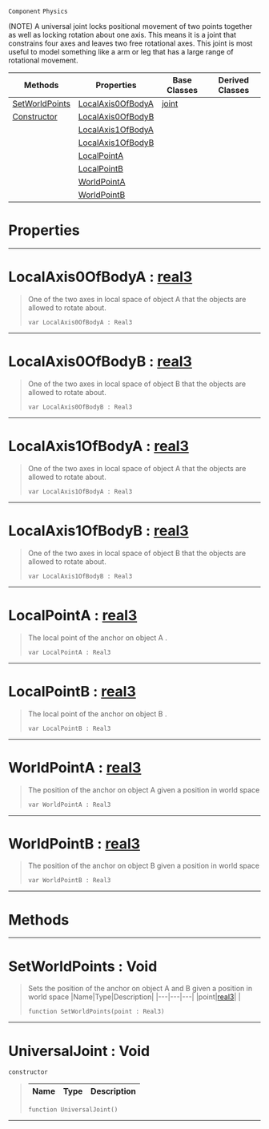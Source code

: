  `Component` `Physics`



(NOTE) A universal joint locks positional movement of two points together as well as locking rotation about one axis. This means it is a joint that constrains four axes and leaves two free rotational axes. This joint is most useful to model something like a arm or leg that has a large range of rotational movement.

|Methods|Properties|Base Classes|Derived Classes|
|---|---|---|---|
|[ SetWorldPoints](https://github.com/dragonCASTjosh/PlasmaDocs/blob/master/code_reference/class_reference/universaljoint.markdown#setworldpoints-void)|[ LocalAxis0OfBodyA](https://github.com/dragonCASTjosh/PlasmaDocs/blob/master/code_reference/class_reference/universaljoint.markdown#localaxis0ofbodya-plasma-e)|[joint](https://github.com/dragonCASTjosh/PlasmaDocs/blob/master/code_reference/class_reference/joint.markdown)| |
|[ Constructor](https://github.com/dragonCASTjosh/PlasmaDocs/blob/master/code_reference/class_reference/universaljoint.markdown#universaljoint-void)|[ LocalAxis0OfBodyB](https://github.com/dragonCASTjosh/PlasmaDocs/blob/master/code_reference/class_reference/universaljoint.markdown#localaxis0ofbodyb-plasma-e)| | |
| |[ LocalAxis1OfBodyA](https://github.com/dragonCASTjosh/PlasmaDocs/blob/master/code_reference/class_reference/universaljoint.markdown#localaxis1ofbodya-plasma-e)| | |
| |[ LocalAxis1OfBodyB](https://github.com/dragonCASTjosh/PlasmaDocs/blob/master/code_reference/class_reference/universaljoint.markdown#localaxis1ofbodyb-plasma-e)| | |
| |[ LocalPointA](https://github.com/dragonCASTjosh/PlasmaDocs/blob/master/code_reference/class_reference/universaljoint.markdown#localpointa-plasma-engine)| | |
| |[ LocalPointB](https://github.com/dragonCASTjosh/PlasmaDocs/blob/master/code_reference/class_reference/universaljoint.markdown#localpointb-plasma-engine)| | |
| |[ WorldPointA](https://github.com/dragonCASTjosh/PlasmaDocs/blob/master/code_reference/class_reference/universaljoint.markdown#worldpointa-plasma-engine)| | |
| |[ WorldPointB](https://github.com/dragonCASTjosh/PlasmaDocs/blob/master/code_reference/class_reference/universaljoint.markdown#worldpointb-plasma-engine)| | |


 #  Properties


---  
 #  LocalAxis0OfBodyA : [real3](https://github.com/dragonCASTjosh/PlasmaDocs/blob/master/code_reference/lightning_base_types/real3.markdown)

> One of the two axes in local space of object A that the objects are allowed to rotate about.
> ``` lang=cpp, name=Lightning
> var LocalAxis0OfBodyA : Real3


---  
 #  LocalAxis0OfBodyB : [real3](https://github.com/dragonCASTjosh/PlasmaDocs/blob/master/code_reference/lightning_base_types/real3.markdown)

> One of the two axes in local space of object B that the objects are allowed to rotate about.
> ``` lang=cpp, name=Lightning
> var LocalAxis0OfBodyB : Real3


---  
 #  LocalAxis1OfBodyA : [real3](https://github.com/dragonCASTjosh/PlasmaDocs/blob/master/code_reference/lightning_base_types/real3.markdown)

> One of the two axes in local space of object A that the objects are allowed to rotate about.
> ``` lang=cpp, name=Lightning
> var LocalAxis1OfBodyA : Real3


---  
 #  LocalAxis1OfBodyB : [real3](https://github.com/dragonCASTjosh/PlasmaDocs/blob/master/code_reference/lightning_base_types/real3.markdown)

> One of the two axes in local space of object B that the objects are allowed to rotate about.
> ``` lang=cpp, name=Lightning
> var LocalAxis1OfBodyB : Real3


---  
 #  LocalPointA : [real3](https://github.com/dragonCASTjosh/PlasmaDocs/blob/master/code_reference/lightning_base_types/real3.markdown)

> The local point of the anchor on object A . 
> ``` lang=cpp, name=Lightning
> var LocalPointA : Real3


---  
 #  LocalPointB : [real3](https://github.com/dragonCASTjosh/PlasmaDocs/blob/master/code_reference/lightning_base_types/real3.markdown)

> The local point of the anchor on object B . 
> ``` lang=cpp, name=Lightning
> var LocalPointB : Real3


---  
 #  WorldPointA : [real3](https://github.com/dragonCASTjosh/PlasmaDocs/blob/master/code_reference/lightning_base_types/real3.markdown)

> The position of the anchor on object A given a position in world space 
> ``` lang=cpp, name=Lightning
> var WorldPointA : Real3


---  
 #  WorldPointB : [real3](https://github.com/dragonCASTjosh/PlasmaDocs/blob/master/code_reference/lightning_base_types/real3.markdown)

> The position of the anchor on object B given a position in world space 
> ``` lang=cpp, name=Lightning
> var WorldPointB : Real3


---  
 #  Methods


---  
 #  SetWorldPoints : Void

> Sets the position of the anchor on object A and B given a position in world space 
> |Name|Type|Description|
> |---|---|---|
> |point|[real3](https://github.com/dragonCASTjosh/PlasmaDocs/blob/master/code_reference/lightning_base_types/real3.markdown)| |
> ``` lang=cpp, name=Lightning
> function SetWorldPoints(point : Real3)
> ``` 


---  
 #  UniversalJoint : Void

 `constructor`

> 
> |Name|Type|Description|
> |---|---|---|
> ``` lang=cpp, name=Lightning
> function UniversalJoint()
> ``` 


---  
 

 
